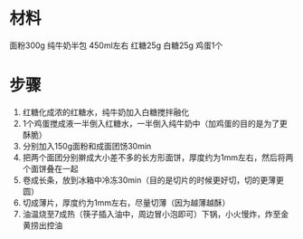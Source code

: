 # 材料
面粉300g
纯牛奶半包 450ml左右
红糖25g 白糖25g
鸡蛋1个

# 步骤
1. 红糖化成浓的红糖水，纯牛奶加入白糖搅拌融化
2. 1个鸡蛋搅成液一半倒入红糖水，一半倒入纯牛奶中（加鸡蛋的目的是为了更酥脆）
3. 分别加入150g面粉和成面团饧30min
4. 把两个面团分别擀成大小差不多的长方形面饼，厚度约为1mm左右，然后将两个面饼叠在一起
5. 卷成长条，放到冰箱中冷冻30min（目的是切片的时候更好切，切的更薄更圆）
6.  切成薄片，厚度约为1mm左右，尽量切薄（因为越薄越酥）
7.  油温烧至7成热（筷子插入油中，周边冒小泡即可）下锅，小火慢炸，炸至金黄捞出控油